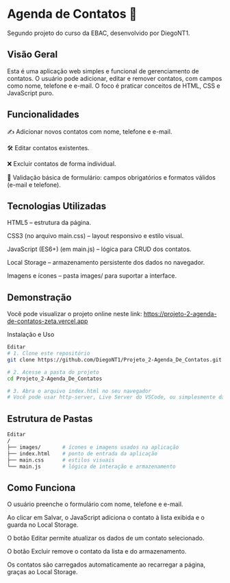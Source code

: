 # Agenda de Contatos 📇
Segundo projeto do curso da EBAC, desenvolvido por DiegoNT1.

## Visão Geral
Esta é uma aplicação web simples e funcional de gerenciamento de contatos. O usuário pode adicionar, editar e remover contatos, com campos como nome, telefone e e-mail. O foco é praticar conceitos de HTML, CSS e JavaScript puro.

## Funcionalidades
✍️ Adicionar novos contatos com nome, telefone e e-mail.

🛠️ Editar contatos existentes.

❌ Excluir contatos de forma individual.

🧠 Validação básica de formulário: campos obrigatórios e formatos válidos (e-mail e telefone).

## Tecnologias Utilizadas
HTML5 – estrutura da página.

CSS3 (no arquivo main.css) – layout responsivo e estilo visual.

JavaScript (ES6+) (em main.js) – lógica para CRUD dos contatos.

Local Storage – armazenamento persistente dos dados no navegador.

Imagens e ícones – pasta images/ para suportar a interface.

## Demonstração
Você pode visualizar o projeto online neste link:
https://projeto-2-agenda-de-contatos-zeta.vercel.app

Instalação e Uso
```bash
Editar
# 1. Clone este repositório
git clone https://github.com/DiegoNT1/Projeto_2-Agenda_De_Contatos.git

# 2. Acesse a pasta do projeto
cd Projeto_2-Agenda_De_Contatos

# 3. Abra o arquivo index.html no seu navegador
# Você pode usar http-server, Live Server do VSCode, ou simplesmente dar duplo clique no arquivo.
```
## Estrutura de Pastas
```bash
Editar
/
├── images/       # ícones e imagens usados na aplicação
├── index.html    # ponto de entrada da aplicação
├── main.css      # estilos visuais
└── main.js       # lógica de interação e armazenamento
```
## Como Funciona
O usuário preenche o formulário com nome, telefone e e-mail.

Ao clicar em Salvar, o JavaScript adiciona o contato à lista exibida e o guarda no Local Storage.

O botão Editar permite atualizar os dados de um contato selecionado.

O botão Excluir remove o contato da lista e do armazenamento.

Os contatos são carregados automaticamente ao recarregar a página, graças ao Local Storage.


